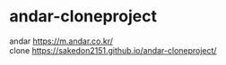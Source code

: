 # andar-cloneproject
andar https://m.andar.co.kr/</br>
clone https://sakedon2151.github.io/andar-cloneproject/
